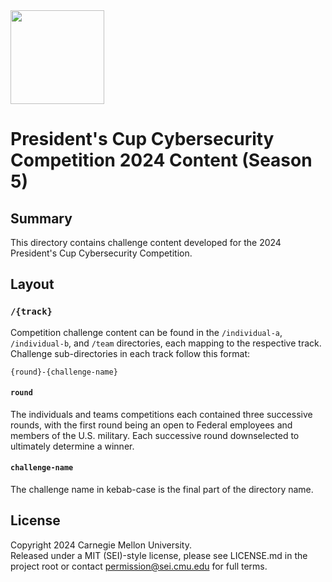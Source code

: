 <img src="pc4-banner.jpg" height="150px"/>

# President's Cup Cybersecurity Competition 2024 Content (Season 5)

## Summary

This directory contains challenge content developed for the 2024 President's Cup Cybersecurity Competition.

## Layout

### `/{track}`

Competition challenge content can be found in the `/individual-a`, `/individual-b`, and `/team` directories, each mapping to the respective track. Challenge sub-directories in each track follow this format:

```
{round}-{challenge-name}
```

#### `round`
The individuals and teams competitions each contained three successive rounds, with the first round being an open to Federal employees and members of the U.S. military. Each successive round downselected to ultimately determine a winner.

#### `challenge-name`
The challenge name in kebab-case is the final part of the directory name.

## License
Copyright 2024 Carnegie Mellon University.  
Released under a MIT (SEI)-style license, please see LICENSE.md in the project root or contact permission@sei.cmu.edu for full terms.
